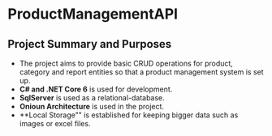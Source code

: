 # ProductManagementAPI

## Project Summary and Purposes
- The project aims to provide basic CRUD operations for product, category and report entities so that a product management system is set up.
- **C# and .NET Core 6** is used for development.
- **SqlServer** is used as a relational-database.
- **Onioun Architecture** is used in the project.
- **Local Storage"" is established for keeping bigger data such as images or excel files.
